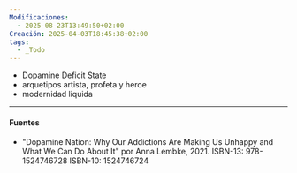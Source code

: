 ```yaml
---
Modificaciones:
  - 2025-08-23T13:49:50+02:00
Creación: 2025-04-03T18:45:38+02:00
tags:
  - _Todo
---
```

- Dopamine Deficit State
- arquetipos artista, profeta y heroe
- modernidad liquida

---
#### Fuentes
-  "Dopamine Nation: Why Our Addictions Are Making Us Unhappy and What We Can Do About It" por Anna Lembke, 2021. ISBN-13: 978-1524746728 ISBN-10: 1524746724